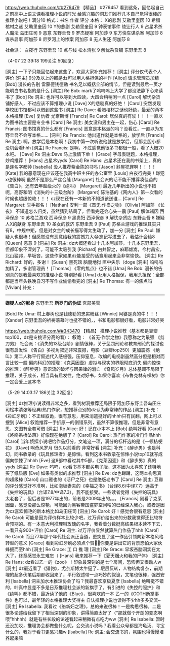 https://web.thuhole.com/##276479 【精品】
#276457
看到这条，回忆起自己之前高中上语文课看推理小说的时光
给感兴趣的洞友们推荐几本自己觉得很棒的推理小说吧！满分10
格式：书名 作者 评分
本格：
     X的悲剧 艾勒里奎因 10
     希腊棺材之谜 艾勒里奎因 10
     Y的悲剧 艾勒里奎因 9
     钟表馆事件 绫辻行人 9
     占星术杀人魔法 岛田庄司 9
     恶意 东野圭吾 9
     罗杰疑案 阿加莎 9
     东方快车谋杀案 阿加莎 8
     谋杀启事 阿加莎 8
     尼罗河上的惨案 阿加莎 8
     无人生还  阿加莎 8

社会派： 
     白夜行 东野圭吾 10
     点与线 松本清张 9
     解忧杂货铺 东野圭吾 8




（4-07 22:39:18 199关注 50回复）

[洞主] 一下子只能回忆起来这些了，欢迎大家补充推荐！
[洞主] 评分仅代表个人评价
[洞主] 9分及以上的都是dz可以用人格担保的神作
[Alice] 请求管理员加精
[Bob] 漫长的告别 雷蒙德钱德勒
书名足以概括全部的情节，但是读到最后一页才能明白书名指的是什么
[洞主] Re Bob: mark了呜呜呜上大学了都没法静下心来读书了
[Bob] Re 洞主: 也许可以等到大四读，大四会稍稍闲一点
[Carol] 解忧杂货铺好感人，不过应该不算推理小说
[Dave] X的悲剧真的好绝！
[Carol] 突然发现学校图书馆都可以借到这些书
[洞主] Re Dave: 希腊棺材之谜也好绝，最爱的两本本格推理
[Eve] 复仇者 尤奈斯博
[Francis] Re Carol: 居然真的有诶！！！一直以为图书馆主要是专业书
[Carol] Re 洞主: 美女没和男主在一起，伤心
[Carol] Re Francis: 图书馆真的什么都有
[Francis] 恶意是本格派的吗？没看过，一直以为东野圭吾不会写本格……
[洞主] Re Francis: 他出道作就是本格的，放学后
[Francis] Re 洞主: 啊，放学后是本格啊！我初中第一次听说他就是放学后，但那会胆小都没机会看hhh
[洞主] Re Francis: 是啊，不过感觉他很多书都很一般，看了大概20本吧。
[Dave] Re 洞主:Dave 马上激情下单！
[Grace] 字母表谜题，本格推理，炒鸡推荐！
[Hans] 占星术yyds
[Carol] Re Hans: 占星术还在我的书架上，真的是连名字都帅
[Isabella] 没人推荐紫金陈的书吗
[Jason] 斜屋犯罪啊！！！！
[Kate] 我的恶意现在应该还在我高中班主任的办公室里
[Louis] 白夜行完美！嫌犯x也很棒啊 虽然不是那么严丝合缝
[Margaret] 社会派的话不能不推荐凑佳苗的《告白》，还有去年超级火的《绝叫》
[Margaret] 最近几年新出的小说也不错呢，高野和明《消失的十三级台阶》
[Margaret] 陈浩基的《网内人》第一次看的时候也超级惊艳！！！  cz现在还有一本新的不知道该送谁…
[Carol] Re Margaret: 举手报名！
[Nathan] 安利一部《首无·作祟之物》
[Olivia] 阿加莎 《长夜》 不知道怎么归类，虽然猜到结局了，但看完还会心头一震
[Paul] 解体诸因 西泽保彦 10
苏格兰游戏 西泽保彦 9
黑贵妇 西泽保彦 9
解忧杂货店 东野圭吾 8
嫌疑人X的献身 东野圭吾 10
圣女的救济 东野圭吾 9
[Paul] 苏格兰游戏的推理其实只有8，中规中矩，但是对女主的成长描写得太生动了，加一分
[洞主] Re Paul: 嫌疑人也很棒！但感觉没有恶意给我的震撼力大😂忘记写进去了，我估计会给8
[Queen] 恶意 9
[洞主] Re 洞主: dz大概还看过十几本阿加莎，十几本东野圭吾，但都印象不深刻了。可能不太吸引我
[Richard] 白井智之，麻耶雄嵩，今村昌宏，北山猛邦，早坂吝，这些作家如果dz能接受的话食用起来会非常愉快。
[洞主] Re Richard: 好的，多谢！
[Susan] 黑死馆  脑髓地狱 匣中失乐（doge
[洞主] 呜呜呜加精了，多谢管理员！
[Thomas] 《零的焦点》也不错
[Uma] Re Bob: 漫长的告别真的是我最喜欢的推理小说 特别好看
[Uma] dz用人格担保，我用头担保：全部都是当年头铁晚自习不写作业偷偷看完的
[洞主] Re Thomas: 有一的焦点吗
[Vivian] 补充：

------
**嫌疑人x的献身** 东野圭吾
**所罗门的伪证**  宫部美雪

[Bob] Re Uma: 村上春树也是钱德勒的忠实粉丝
[Winnie] 阿婆是真的牛！！！
[Xander] 东野圭吾的祈祷落幕时也挺不错的，，书和电影都很好看，电影非常好哭


https://web.thuhole.com/##343470 【精品】
推理小说推荐（基本都是豆瓣top100，dz是专挑评分高的看）：
叙诡：
《首无·作祟之物》我愿称之为最强
《剪刀男》
社会派：《消失的13级台阶》剧情很棒，关于惩罚刑论和教育刑论的探讨也很有启发性
《告白》多视角叙述非常震撼，电影（豆瓣top250）更加震撼
《绝叫》第二人称平行叙述代入感极强，压抑窒息，改编的电视剧虽然高分但是相对而言比较一般
偏向科幻的推理：《克莱因壶》虚拟与现实的界限彻底消失
偏向惊悚的推理：《醉步男》意识流的破坏与因果律的消亡
《奇风岁月》总体基调不局限于推理，关于成长，相当具有启发性，绝对好书，如果你喜欢《布鲁克林有棵树》你一定会爱上这本书

（5-29 14:03:17 186关注 32回复）

[洞主] dz推理小说读得非常之多，看到树洞推荐还局限于阿加莎东野圭吾岛田庄司松本清张等经典/热门作家，想推荐点别的dz认为非常棒的作品
[洞主] 补充：《彩虹牙刷》：不正经叙诡，很有意思，用来消遣挺好的hhhh只有民翻，网上可以搜到
[Alice] 叙诡推荐一手折原一的倒错系列，虽然不算很推理，但是非常有意思，文图有全套可借
[洞主] Re Alice: 好！记在小本本上
[Bob] 绝叫好看
[Carol] 《咚咚吊桥坠落》好像现在绝版了？
[Carol] Re Carol: 热门作家的冷门作品hhh
[Carol] 当年侦探小说吧给作品打分，文笔这一项，满分的标杆选的是《一顿桔梗花》
[Dave] 啊奇风岁月 很久以前看的 非常好看
[洞主] 补充：《醉步男》也是科幻，同书收录的《玩具修理者》是惊悚。看到这本书收录在惊悚小说top10就写成偏向惊悚了hhhh
[Eve] 这8部中看过其中5部，《克莱因壶》和《醉步男》真的yyds
[洞主] Re Dave: 呜呜，dz看书基本都买电子版，这本因为太喜欢了还特地买了纸质版
[Eve] 如果有类似的求推荐
[洞主] Re Eve: dz也蹲蹲，这两本构思真的超级棒
[Carol] 山口雅也的《活尸之死》也是绝版老书了
[Carol] Re 洞主: 豆瓣的评分感觉好不准啊，比如泡坂妻夫的《幸福之书》（台译8.6/中译7.7）远高于《失控的玩具》（台译7.8/中译7.3），我不能接受。一些读者觉得《失控的玩具》太老套了，但后者是1977年出的，前者是2009年出的。。。
[Francis] 刚看了克莱因壶，感觉没那么惊艳，可能因为黑客帝国盗梦空间啥的已经深入我心，或者是因为cz喜欢惊艳的新本格比如岛田庄司
[洞主] Re Carol: 好！感觉会很有意思
[洞主] Re Carol: 可能是因为评价样本比较少吧，过万评价给出来的分数我觉得还比较符合预期的。有一本意大利推理叫玫瑰的名字，我看着分数挺高结果根本读不下去，一看只有900+评价
[Carol] Re 洞主: 过万评价显然就算热门作品了hhh
[Carol] Re Carol: 而且77年那个年代社会派正当道，更突显了这一作品引领向新本格风格转型的意义
[Grace] 看到彩虹牙刷必须点个赞👍🏻你要是讲出它的背景恐怕大家伙蜂拥而至hhh
[洞主] Re Grace: 工 口 推 理
[洞主] Re Grace: 早坂吝脑洞实在太大了，终章感觉永生难忘（
[Hans] 我来推荐一下《夏天烟火和我的尸体》
[洞主] Re Hans: dz看过乙一的《zoo》！印象最深刻的是七个房间，恐怖但又很动人w
[洞主] dz最近看了《猎豹》，尤奈斯博太牛逼了…层层反转，人物结构复杂，前期埋的超多伏笔后期都收回来了，平行叙述带一点巧妙的叙诡，文笔也很棒，强烈安利
[Isabella] 洞主加水木推理协会了吗？我最喜欢京极夏彦
[Isabella] 绝叫挺不错的，叶真中显差不多是日系推理社会派的新旗手了，有引进的《失控的照护》和《绝叫》都不错，最近读了他的《Blue》，很喜欢的一本
乙一的《GOTH断掌事件》也可以，最年轻的本格推理大奖得主
自认推理小说也读得不少hh多多交流~
[洞主] Re Isabella: 我看过《络新妇之理》，总的来说很棒！一是构思很棒，二是很多论述给我留下了相当深刻的印象，讲得简直太好了（“那就做个开朗的变态啊喂”hhhhh）就是有些长段的论述看起来稍微有点吃力ww
[洞主] Re Isabella: 暂时还没加哎，推理协会都做些什么呢，会交流小说吗？我看公众号都是海龟汤、寻宝什么的，我对于看书更感兴趣w
[Isabella] Re 洞主: 会交流书的，氛围也得慢慢培养起来嘛